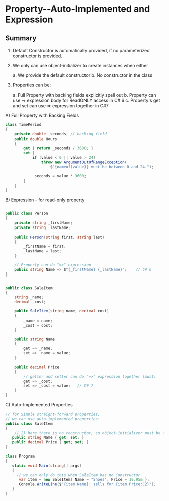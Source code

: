 Property--Auto-Implemented and Expression
====

Summary
----

1) Default Constructor is automatically provided, if no parameterized constructor is provided.

2) We only can use object-initializer to create instances when either

    a. We provide the default constructor
    b. No constructor in the class

3) Properties can be:

    a. Full Property with backing fields explicitly spell out
    b. Property can use => expression body for ReadONLY access in C# 6
    c. Property's get and set can use => expression together in C#7

A) Full Property with Backing Fields

```csharp
class TimePeriod
{
    private double _seconds; // backing field
    public double Hours
    {
        get { return _seconds / 3600; }
        set { 
            if (value < 0 || value > 24)
                throw new ArgumentOutOfRangeException(
                    $"{nameof(value)} must be between 0 and 24.");

            _seconds = value * 3600; 
        }
    }
}
```

B) Expression - for read-only property
    
```csharp

public class Person
{
    private string _firstName;
    private string _lastName;
    
    public Person(string first, string last)
    {
        _firstName = first;
        _lastName = last;
    }

    // Property can do "=>" expression
    public string Name => $"{_firstName} {_lastName}";    // C# 6
}

```

```csharp

public class SaleItem
{
    string _name;
    decimal _cost;

    public SaleItem(string name, decimal cost)
    {
        _name = name;
        _cost = cost;
    }

    public string Name 
    {
        get => _name;
        set => _name = value;
    }

    public decimal Price
    {
        // getter and setter can do "=>" expression together (must)
        get => _cost;
        set => _cost = value;   // C# 7
    }
}
```

C) Auto-Implemented Properties

```csharp
// for Simple straight-forward properties,
// we can use auto-implemented properties:
public class SaleItem
{
    // 2) here there is no constructor, so object-initializer must be used.
   public string Name { get; set; }
   public decimal Price { get; set; }
}

class Program
{
   static void Main(string[] args)
   {
     // we can only do this when SaleItem has no Constructor
      var item = new SaleItem{ Name = "Shoes", Price = 19.95m };
      Console.WriteLine($"{item.Name}: sells for {item.Price:C2}");
   }
}

```
